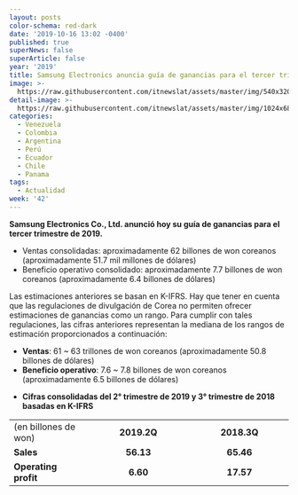 ```yaml
---
layout: posts
color-schema: red-dark
date: '2019-10-16 13:02 -0400'
published: true
superNews: false
superArticle: false
year: '2019'
title: Samsung Electronics anuncia guía de ganancias para el tercer trimestre de 2019
image: >-
  https://raw.githubusercontent.com/itnewslat/assets/master/img/540x320/Samsung-Sao-Paulo-p.jpg
detail-image: >-
  https://raw.githubusercontent.com/itnewslat/assets/master/img/1024x680/Samsung-Sao-Paulo-g.jpg
categories:
  - Venezuela
  - Colombia
  - Argentina
  - Perú
  - Ecuador
  - Chile
  - Panama
tags:
  - Actualidad
week: '42'
---
```

**Samsung Electronics Co., Ltd. anunció hoy su guía de ganancias para el tercer trimestre de 2019.**
 
- Ventas consolidadas: aproximadamente 62 billones de won coreanos (aproximadamente 51.7 mil millones de dólares)
- Beneficio operativo consolidado: aproximadamente 7.7 billones de won coreanos (aproximadamente 6.4 billones de dólares)
 
Las estimaciones anteriores se basan en K-IFRS. Hay que tener en cuenta que las regulaciones de divulgación de Corea no permiten ofrecer estimaciones de ganancias como un rango. Para cumplir con tales regulaciones, las cifras anteriores representan la mediana de los rangos de estimación proporcionados a continuación:
 
- **Ventas**: 61 ~ 63 trillones de won coreanos (aproximadamente 50.8 billones de dólares)
- **Beneficio operativo**: 7.6 ~ 7.8 billones de won coreanos (aproximadamente 6.5 billones de dólares)
 
<ul style="list-style-type: disc;">
	<li><strong> </strong><strong>Cifras consolidadas del 2° trimestre de 2019 y 3° trimestre de 2018 basadas en K-IFRS</strong></li>
</ul>
<table width="581">
<tbody>
<tr>
<td width="147">(en billones de won)</td>
<td style="text-align: center;" width="224"><strong>2019.2Q</strong></td>
<td style="text-align: center;" width="210"><strong>2018.3Q</strong></td>
</tr>
<tr>
<td width="147"><strong>Sales</strong></td>
<td style="text-align: center;" width="224"><strong>56.13</strong></td>
<td style="text-align: center;" width="210"><strong>65.46</strong></td>
</tr>
<tr>
<td width="147"><strong>Operating profit</strong></td>
<td style="text-align: center;" width="224"><strong>6.60</strong></td>
<td style="text-align: center;" width="210"><strong>17.57</strong></td>
</tr>
</tbody>
</table>